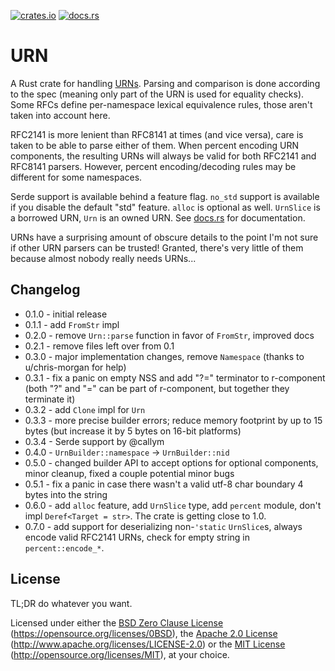 [![crates.io](https://img.shields.io/crates/v/urn.svg)](https://crates.io/crates/urn)
[![docs.rs](https://docs.rs/urn/badge.svg)](https://docs.rs/urn)

# URN

A Rust crate for handling
[URNs](https://datatracker.ietf.org/doc/html/rfc8141). Parsing
and comparison is done according to the spec (meaning only part of the
URN is used for equality checks). Some RFCs define per-namespace lexical
equivalence rules, those aren't taken into account here.

RFC2141 is more lenient than RFC8141 at times (and vice versa), care is
taken to be able to parse either of them. When percent encoding URN
components, the resulting URNs will always be valid for both RFC2141 and
RFC8141 parsers. However, percent encoding/decoding rules may be
different for some namespaces.

Serde support is available behind a feature flag. `no_std` support is
available if you disable the default "std" feature. `alloc` is optional
as well. `UrnSlice` is a borrowed URN, `Urn` is an owned URN. See
[docs.rs](https://docs.rs/urn) for documentation.

URNs have a surprising amount of obscure details to the point I'm not
sure if other URN parsers can be trusted! Granted, there's very little
of them because almost nobody really needs URNs...

## Changelog

- 0.1.0 - initial release
- 0.1.1 - add `FromStr` impl
- 0.2.0 - remove `Urn::parse` function in favor of `FromStr`, improved
  docs
- 0.2.1 - remove files left over from 0.1
- 0.3.0 - major implementation changes, remove `Namespace` (thanks to
  u/chris-morgan for help)
- 0.3.1 - fix a panic on empty NSS and add "?=" terminator to
  r-component (both "?" and "=" can be part of r-component, but together
  they terminate it)
- 0.3.2 - add `Clone` impl for `Urn`
- 0.3.3 - more precise builder errors; reduce memory footprint by up to
  15 bytes (but increase it by 5 bytes on 16-bit platforms)
- 0.3.4 - Serde support by @callym
- 0.4.0 - `UrnBuilder::namespace` -> `UrnBuilder::nid`
- 0.5.0 - changed builder API to accept options for optional components,
  minor cleanup, fixed a couple potential minor bugs
- 0.5.1 - fix a panic in case there wasn't a valid utf-8 char boundary 4
  bytes into the string
- 0.6.0 - add `alloc` feature, add `UrnSlice` type, add `percent`
  module, don't impl `Deref<Target = str>`. The crate is getting close
  to 1.0.
- 0.7.0 - add support for deserializing non-`'static` `UrnSlice`s,
  always encode valid RFC2141 URNs, check for empty string in
  `percent::encode_*`.

## License

TL;DR do whatever you want.

Licensed under either the [BSD Zero Clause License](LICENSE-0BSD)
(https://opensource.org/licenses/0BSD), the [Apache 2.0
License](LICENSE-APACHE) (http://www.apache.org/licenses/LICENSE-2.0) or
the [MIT License](LICENSE-MIT) (http://opensource.org/licenses/MIT), at
your choice.

